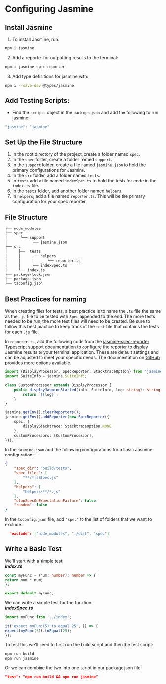 # Configuring Jasmine

## **Install Jasmine**

1. To install Jasmine, run:
```bash
npm i jasmine
```
2. Add a reporter for outputting results to the terminal: 
```bash
npm i jasmine-spec-reporter
```

3. Add type definitions for jasmine with:
```bash
npm i --save-dev @types/jasmine
```

## **Add Testing Scripts:**
* Find the `scripts` object in the `package.json` and add the following to run jasmine:
```javascript
"jasmine": "jasmine"
```

## **Set Up the File Structure**
1. In the root directory of the project, create a folder named `spec`.
1. In the `spec` folder, create a folder named `support`.
1. In the `support` folder, create a file named `jasmine.json` to hold the primary configurations for Jasmine.
1. In the `src` folder, add a folder named `tests`.
1. In `tests` add a file named `indexSpec.ts` to hold the tests for code in the `index.js` file.
1. In the `tests` folder, add another folder named `helpers`.
1. In `helpers`, add a file named `reporter.ts`. This will be the primary configuration for your spec reporter.

## **File Structure**
```bash
├── node_modules
├── spec
│      └── support
│           └── jasmine.json
├── src
│     ├──  tests
│     │     ├── helpers
│     │     │      └── reporter.ts
│     │     └── indexSpec.ts
│     └── index.ts
├── package-lock.json
├── package.json
└── tsconfig.json
```

## **Best Practices for naming**
When creating files for tests, a best practice is to name the `.ts` file the same as the `.js` file to be tested with `Spec` appended to the end. The more tests needed to be run, the more test files will need to be created. Be sure to follow this best practice to keep track of the `test` file that contains the tests for each `.js` file.

In `reporter.ts`, add the following code from the [jasmine-spec-reporter Typescript support](https://github.com/bcaudan/jasmine-spec-reporter/tree/master/examples/typescript) documentation to configure the reporter to display Jasmine results to your terminal application. These are default settings and can be adjusted to meet your specific needs. The documentation on [GitHub](https://github.com/bcaudan/jasmine-spec-reporter) provides more options available.

```typescript
import {DisplayProcessor, SpecReporter, StacktraceOption} from "jasmine-spec-reporter";
import SuiteInfo = jasmine.SuiteInfo;

class CustomProcessor extends DisplayProcessor {
    public displayJasmineStarted(info: SuiteInfo, log: string): string {
        return `${log}`;
    }
}

jasmine.getEnv().clearReporters();
jasmine.getEnv().addReporter(new SpecReporter({
    spec: {
        displayStacktrace: StacktraceOption.NONE
    },
    customProcessors: [CustomProcessor],
}));
```

In the `jasmine.json` add the following configurations for a basic Jasmine configuration:
```json
{
    "spec_dir": "build/tests",
    "spec_files": [
        "**/*[sS]pec.js"
    ],
    "helpers": [
        "helpers/**/*.js"
    ],
    "stopSpecOnExpectationFailure": false,
    "random": false
}
```

In the `tsconfig.json` file, add `"spec"` to the list of folders that we want to exclude.
```json
  "exclude": ["node_modules", "./dist", "spec"]
  ```

  ## **Write a Basic Test**
  We'll start with a simple test: <br>
  ***index.ts***

  ```typescript
const myFunc = (num: number): number => {
  return num * num;
};

export default myFunc;
  ```

  We can write a simple test for the function: <br>
  ***indexSpec.ts***
  ```typescript
  import myFunc from '../index';

it('expect myFunc(5) to equal 25', () => {
  expect(myFunc(5)).toEqual(25);
});
```

To test this we'll need to first run the build script and then the test script:
```bash
npm run build
npm run jasmine
```
Or we can combine the two into one script in our package.json file:
```json
"test": "npm run build && npm run jasmine"
```